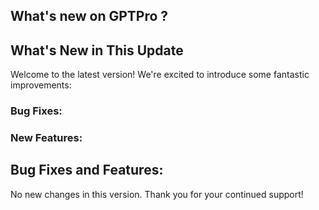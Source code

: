 ## What's new on GPTPro ?
 <!-- Markdown -->
## What's New in This Update

Welcome to the latest version! We're excited to introduce some fantastic improvements:

### Bug Fixes:
### New Features:

## Bug Fixes and Features:
No new changes in this version. Thank you for your continued support! 
